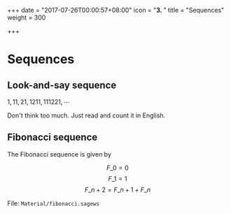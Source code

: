 +++
date = "2017-07-26T00:00:57+08:00"
icon = "<b>3. </b>"
title = "Sequences"
weight = 300

+++

# Sequences


## Look-and-say sequence

$1,11,21,1211,111221,\cdots$

Don't think too much. Just read and count it in English.

## Fibonacci sequence

The Fibonacci sequence is given by

$$F\_0=0$$
$$F\_1=1$$
$$F\_{n+2}=F\_{n+1}+F\_n$$

File: `Material/fibonacci.sagews`
